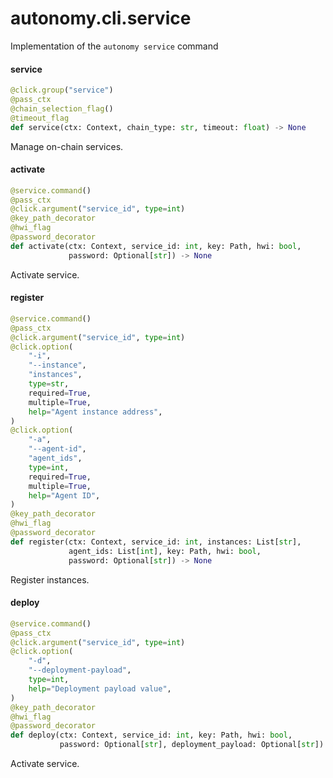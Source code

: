 <a id="autonomy.cli.service"></a>

# autonomy.cli.service

Implementation of the `autonomy service` command

<a id="autonomy.cli.service.service"></a>

#### service

```python
@click.group("service")
@pass_ctx
@chain_selection_flag()
@timeout_flag
def service(ctx: Context, chain_type: str, timeout: float) -> None
```

Manage on-chain services.

<a id="autonomy.cli.service.activate"></a>

#### activate

```python
@service.command()
@pass_ctx
@click.argument("service_id", type=int)
@key_path_decorator
@hwi_flag
@password_decorator
def activate(ctx: Context, service_id: int, key: Path, hwi: bool,
             password: Optional[str]) -> None
```

Activate service.

<a id="autonomy.cli.service.register"></a>

#### register

```python
@service.command()
@pass_ctx
@click.argument("service_id", type=int)
@click.option(
    "-i",
    "--instance",
    "instances",
    type=str,
    required=True,
    multiple=True,
    help="Agent instance address",
)
@click.option(
    "-a",
    "--agent-id",
    "agent_ids",
    type=int,
    required=True,
    multiple=True,
    help="Agent ID",
)
@key_path_decorator
@hwi_flag
@password_decorator
def register(ctx: Context, service_id: int, instances: List[str],
             agent_ids: List[int], key: Path, hwi: bool,
             password: Optional[str]) -> None
```

Register instances.

<a id="autonomy.cli.service.deploy"></a>

#### deploy

```python
@service.command()
@pass_ctx
@click.argument("service_id", type=int)
@click.option(
    "-d",
    "--deployment-payload",
    type=int,
    help="Deployment payload value",
)
@key_path_decorator
@hwi_flag
@password_decorator
def deploy(ctx: Context, service_id: int, key: Path, hwi: bool,
           password: Optional[str], deployment_payload: Optional[str]) -> None
```

Activate service.

